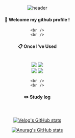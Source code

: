 <div align="center">
  
  ![header](https://capsule-render.vercel.app/api?type=Cylinder&text=Byungyong)
  ####  :wave: Welcome my github profile !

    <br />
    <br />
  
  #### 📋 Once I've Used
    
  <br />
  
  <img src="https://img.shields.io/badge/HTML5-E34F26?style=for-the-badge&logo=HTML5&logoColor=white">
  <img src="https://img.shields.io/badge/CSS3-1572B6?style=for-the-badge&logo=CSS3&logoColor=white"> <br>
  <img src="https://img.shields.io/badge/github-181717?style=for-the-badge&logo=github&logoColor=white">
  <img src="https://img.shields.io/badge/VSCode-007ACC?style=for-the-   badge&logo=VisualStudioCode&logoColor=white">

    <br />
    <br />
  
  #### :pencil2: Study log

  <br />
  
  [![Velog's GitHub stats](https://velog-readme-stats.vercel.app/api?name=quddyddlrk)](https://velog.io/@quddyddlrk)
  
  [![Anurag's GitHub stats](https://github-readme-stats.vercel.app/api?username=Gobyungyong)](https://github.com/anuraghazra/github-readme-stats)

    
</div>

